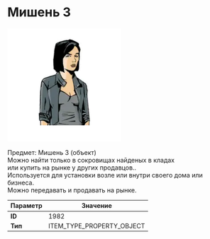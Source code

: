 # Мишень 3

![Item Image](../img/1982.webp?raw=true)

Предмет: Мишень 3 (объект)<br>Можно найти только в сокровищах найденых в кладах<br>или купить на рынке у других продавцов..<br>Используется для установки возле или внутри своего дома или бизнеса.<br>Можно передавать и продавать на рынке.


| Параметр | Значение |
|----------|----------|
| **ID** | 1982 |
| **Тип** | ITEM_TYPE_PROPERTY_OBJECT |

